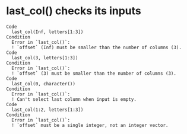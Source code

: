 # last_col() checks its inputs

    Code
      last_col(Inf, letters[1:3])
    Condition
      Error in `last_col()`:
      ! `offset` (Inf) must be smaller than the number of columns (3).
    Code
      last_col(3, letters[1:3])
    Condition
      Error in `last_col()`:
      ! `offset` (3) must be smaller than the number of columns (3).
    Code
      last_col(0, character())
    Condition
      Error in `last_col()`:
      ! Can't select last column when input is empty.
    Code
      last_col(1:2, letters[1:3])
    Condition
      Error in `last_col()`:
      ! `offset` must be a single integer, not an integer vector.

